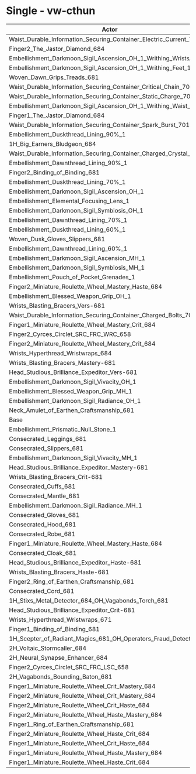 # Single - vw-cthun
| Actor | DPS | Increase |
|---|:---:|:---:|
|Waist_Durable_Information_Securing_Container_Electric_Current_701|2737744|1.33%|
|Finger2_The_Jastor_Diamond_684|2737367|1.32%|
|Embellishment_Darkmoon_Sigil_Ascension_OH_1_Writhing_Wrists_1|2735346|1.25%|
|Embellishment_Darkmoon_Sigil_Ascension_OH_1_Writhing_Feet_1|2733931|1.19%|
|Woven_Dawn_Grips_Treads_681|2733564|1.18%|
|Waist_Durable_Information_Securing_Container_Critical_Chain_701|2733058|1.16%|
|Waist_Durable_Information_Securing_Container_Static_Charge_701|2732150|1.13%|
|Embellishment_Darkmoon_Sigil_Ascension_OH_1_Writhing_Waist_1|2728924|1.01%|
|Finger1_The_Jastor_Diamond_684|2724656|0.85%|
|Waist_Durable_Information_Securing_Container_Spark_Burst_701|2723330|0.80%|
|Embellishment_Duskthread_Lining_90%_1|2721001|0.71%|
|1H_Big_Earners_Bludgeon_684|2719818|0.67%|
|Waist_Durable_Information_Securing_Container_Charged_Crystal_701|2719042|0.64%|
|Embellishment_Dawnthread_Lining_90%_1|2718794|0.63%|
|Finger2_Binding_of_Binding_681|2718037|0.61%|
|Embellishment_Duskthread_Lining_70%_1|2716219|0.54%|
|Embellishment_Darkmoon_Sigil_Ascension_OH_1|2714989|0.49%|
|Embellishment_Elemental_Focusing_Lens_1|2714923|0.49%|
|Embellishment_Darkmoon_Sigil_Symbiosis_OH_1|2714181|0.46%|
|Embellishment_Dawnthread_Lining_70%_1|2713580|0.44%|
|Embellishment_Duskthread_Lining_60%_1|2713148|0.42%|
|Woven_Dusk_Gloves_Slippers_681|2712591|0.40%|
|Embellishment_Dawnthread_Lining_60%_1|2711670|0.37%|
|Embellishment_Darkmoon_Sigil_Ascension_MH_1|2710703|0.33%|
|Embellishment_Darkmoon_Sigil_Symbiosis_MH_1|2710175|0.31%|
|Embellishment_Pouch_of_Pocket_Grenades_1|2709133|0.28%|
|Finger2_Miniature_Roulette_Wheel_Mastery_Haste_684|2707776|0.23%|
|Embellishment_Blessed_Weapon_Grip_OH_1|2706735|0.19%|
|Wrists_Blasting_Bracers_Vers-681|2704869|0.12%|
|Waist_Durable_Information_Securing_Container_Charged_Bolts_701|2704488|0.10%|
|Finger1_Miniature_Roulette_Wheel_Mastery_Crit_684|2704449|0.10%|
|Finger2_Cyrces_Circlet_SRC_FRC_WRC_658|2704108|0.09%|
|Finger2_Miniature_Roulette_Wheel_Mastery_Crit_684|2703585|0.07%|
|Wrists_Hyperthread_Wristwraps_684|2703384|0.06%|
|Wrists_Blasting_Bracers_Mastery-681|2703068|0.05%|
|Head_Studious_Brilliance_Expeditor_Vers-681|2703055|0.05%|
|Embellishment_Darkmoon_Sigil_Vivacity_OH_1|2702452|0.03%|
|Embellishment_Blessed_Weapon_Grip_MH_1|2702404|0.03%|
|Embellishment_Darkmoon_Sigil_Radiance_OH_1|2702137|0.02%|
|Neck_Amulet_of_Earthen_Craftsmanship_681|2701708|0.00%|
|Base|2701687|0.00%|
|Embellishment_Prismatic_Null_Stone_1|2700605|-0.04%|
|Consecrated_Leggings_681|2700508|-0.04%|
|Consecrated_Slippers_681|2700328|-0.05%|
|Embellishment_Darkmoon_Sigil_Vivacity_MH_1|2700056|-0.06%|
|Head_Studious_Brilliance_Expeditor_Mastery-681|2699745|-0.07%|
|Wrists_Blasting_Bracers_Crit-681|2699354|-0.09%|
|Consecrated_Cuffs_681|2699298|-0.09%|
|Consecrated_Mantle_681|2699118|-0.10%|
|Embellishment_Darkmoon_Sigil_Radiance_MH_1|2698780|-0.11%|
|Consecrated_Gloves_681|2698607|-0.11%|
|Consecrated_Hood_681|2697722|-0.15%|
|Consecrated_Robe_681|2697395|-0.16%|
|Finger1_Miniature_Roulette_Wheel_Mastery_Haste_684|2697384|-0.16%|
|Consecrated_Cloak_681|2696884|-0.18%|
|Head_Studious_Brilliance_Expeditor_Haste-681|2696837|-0.18%|
|Wrists_Blasting_Bracers_Haste-681|2696726|-0.18%|
|Finger2_Ring_of_Earthen_Craftsmanship_681|2696467|-0.19%|
|Consecrated_Cord_681|2695458|-0.23%|
|1H_Stixs_Metal_Detector_684_OH_Vagabonds_Torch_681|2693856|-0.29%|
|Head_Studious_Brilliance_Expeditor_Crit-681|2692735|-0.33%|
|Wrists_Hyperthread_Wristwraps_671|2691715|-0.37%|
|Finger1_Binding_of_Binding_681|2690755|-0.40%|
|1H_Scepter_of_Radiant_Magics_681_OH_Operators_Fraud_Detector_684|2689785|-0.44%|
|2H_Voltaic_Stormcaller_684|2688339|-0.49%|
|2H_Neural_Synapse_Enhancer_684|2686347|-0.57%|
|Finger2_Cyrces_Circlet_SRC_FRC_LSC_658|2686304|-0.57%|
|2H_Vagabonds_Bounding_Baton_681|2681534|-0.75%|
|Finger1_Miniature_Roulette_Wheel_Crit_Mastery_684|2679931|-0.81%|
|Finger2_Miniature_Roulette_Wheel_Crit_Mastery_684|2678142|-0.87%|
|Finger2_Miniature_Roulette_Wheel_Crit_Haste_684|2675956|-0.95%|
|Finger2_Miniature_Roulette_Wheel_Haste_Mastery_684|2675702|-0.96%|
|Finger1_Ring_of_Earthen_Craftsmanship_681|2670729|-1.15%|
|Finger2_Miniature_Roulette_Wheel_Haste_Crit_684|2668097|-1.24%|
|Finger1_Miniature_Roulette_Wheel_Crit_Haste_684|2667737|-1.26%|
|Finger1_Miniature_Roulette_Wheel_Haste_Mastery_684|2646598|-2.04%|
|Finger1_Miniature_Roulette_Wheel_Haste_Crit_684|2640505|-2.26%|
